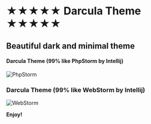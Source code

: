 # ★★★★★ Darcula Theme ★★★★★

## Beautiful dark and minimal theme

#### Darcula Theme (99% like **PhpStorm** by Intellij)
![PhpStorm](https://raw.githubusercontent.com/sldobri/darcula-5-stars/master/images/darcula-phpstorm.png)

### Darcula Theme (99% like **WebStorm** by Intellij)
![WebStorm](https://raw.githubusercontent.com/sldobri/darcula-5-stars/master/images/darcula-webstorm.png)

**Enjoy!**
